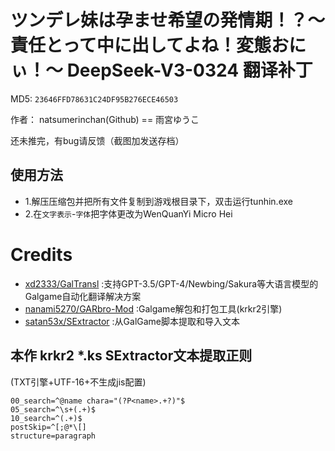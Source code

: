 # ツンデレ妹は孕ませ希望の発情期！？～責任とって中に出してよね！変態おにぃ！～ DeepSeek-V3-0324 翻译补丁

MD5: `23646FFD78631C24DF95B276ECE46503`

作者： natsumerinchan(Github) == 雨宮ゆうこ

还未推完，有bug请反馈（截图加发送存档）

## 使用方法
- 1.解压压缩包并把所有文件复制到游戏根目录下，双击运行tunhin.exe
- 2.在`文字表示`-`字体`把字体更改为WenQuanYi Micro Hei

# Credits

- [xd2333/GalTransl](https://github.com/xd2333/GalTransl.git) :支持GPT-3.5/GPT-4/Newbing/Sakura等大语言模型的Galgame自动化翻译解决方案
- [nanami5270/GARbro-Mod](https://github.com/nanami5270/GARbro-Mod.git) :Galgame解包和打包工具(krkr2引擎)
- [satan53x/SExtractor](https://github.com/satan53x/SExtractor.git) :从GalGame脚本提取和导入文本

## 本作 krkr2 *.ks SExtractor文本提取正则
(TXT引擎+UTF-16+不生成jis配置)
```
00_search=^@name chara="(?P<name>.+?)"$
05_search=^\s+(.+)$
10_search=^(.+)$
postSkip=^[;@*\[]
structure=paragraph
```
